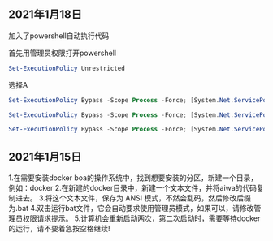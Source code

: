 ## 2021年1月18日

加入了powershell自动执行代码

首先用管理员权限打开powershell

```powershell
Set-ExecutionPolicy Unrestricted
```

选择A

```powershell
Set-ExecutionPolicy Bypass -Scope Process -Force; [System.Net.ServicePointManager]::SecurityProtocol = [System.Net.ServicePointManager]::SecurityProtocol -bor 3072; iex ((New-Object System.Net.WebClient).DownloadString('https://raw.githubusercontent.com/dooioomoo/aiws/main/inst-wsl-bota.ps1'))
```

```powershell
Set-ExecutionPolicy Bypass -Scope Process -Force; [System.Net.ServicePointManager]::SecurityProtocol = [System.Net.ServicePointManager]::SecurityProtocol -bor 3072; iex ((New-Object System.Net.WebClient).DownloadString('https://raw.githubusercontent.com/dooioomoo/aiws/main/inst-wsl-docker-bota.ps1'))
```


```powershell
Set-ExecutionPolicy Bypass -Scope Process -Force; [System.Net.ServicePointManager]::SecurityProtocol = [System.Net.ServicePointManager]::SecurityProtocol -bor 3072; iex ((New-Object System.Net.WebClient).DownloadString('https://raw.githubusercontent.com/dooioomoo/aiws/main/inst-wsl-docker-bota.ps1'))
```



## 2021年1月15日

1.在需要安装docker boa的操作系统中，找到想要安装的分区，新建一个目录，例如：docker
2.在新建的docker目录中，新建一个文本文件，并将aiwa的代码复制进去。
3.将这个文本文件，保存为 ANSI 模式，不然会乱码，然后修改后缀为.bat
4.双击运行bat文件，它会自动要求使用管理员模式，如果可以，请修改管理员权限请求提示。
5.计算机会重新启动两次，第二次启动时，需要等待docker的运行，请不要着急按空格继续!
